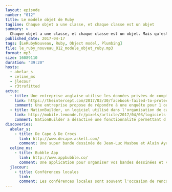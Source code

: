 ```yaml
---
layout: episode
number: "012"
title: Le modèle objet de Ruby
tagline: Chaque objet a une classe, et chaque classe est un objet
summary: > 
  Chaque objet a une classe, et chaque classe est un objet. Mais qu'est-ce que cela veut dire exactement ? Discutons-en ensemble !
published_date: 2017-04-17
tags: [LeRubyNouveau, Ruby, Object model, Plumbing]
file: le_ruby_nouveau_012_modele_objet_ruby.mp3
format: mp3
size: 16089110
duration: "39:20"
hosts:
  - abelar_s
  - celine_ms
  - jlecour
  - r3trofitted
actus:
  - title: Une entreprise anglaise utilise les données privées de comptes Facebook pour manipuler les élections américaines. 
    link: https://theintercept.com/2017/03/30/facebook-failed-to-protect-30-million-users-from-having-their-data-harvested-by-trump-campaign-affiliate/
    comment: Une entreprise propose de répondre à une enquête pour 1 ou 2$. Les répondants donnent accès à leur compte Facebook, ainsi qu'à toutes leurs données, sans en être réellement informés. Ces données sont ensuite réutilisées dans des campagnes soutenant Trump. 
  - title: NationBuilder, un logiciel utilisé dans l'organisation de campagnes politiques françaises, récoltait des données personnelles. 
    link: http://mobile.lemonde.fr/pixels/article/2017/04/03/logiciels-electoraux-les-politiques-francais-ont-du-mettre-fin-a-la-recolte-de-donnees-personnelles_5105296_4408996.html?xtref=
    comment: NationBuilder a désactivé une fonctionnalité permettant d’enrichir les bases de données des politiques avec des informations personnelles publiques issues des réseaux sociaux.
discoveries:
  abelar_s:
    - title: De Cape & De Crocs
      link: http://www.decape.askell.com/
      comment: Une super bande dessinée de Jean-Luc Masbou et Alain Ayroles
  celine_ms:
    - title: Bubble App
      link: http://www.appbubble.co/
      comment: Une application pour organiser vos bandes dessinées et vous avertir quand un nouvel album est sorti !
  jlecour:
    - title: Conférences locales
      link:
      comment: Les conférences locales sont souvent l'occasion de rencontrer des professionnels de qualité dans un cadre plus intimiste que les grandes conférences. Les sujets sont tout aussi passionnants !
---
```

